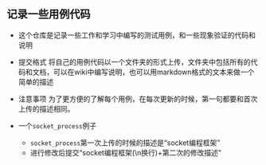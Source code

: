 ## 记录一些用例代码
- 这个仓库是记录一些工作和学习中编写的测试用例，和一些现象验证的代码和说明

- 提交格式
将自己的用例代码以一个文件夹的形式上传，文件夹中包括所有的代码和文档，可以在wiki中编写说明，也可以用markdown格式的文本来做一个简单的描述
- 注意事项
为了更方便的了解每个用例，在每次更新的时候，第一句都要和首次上传的描述相同。
- 一个`socket_process`例子
  - `socket_process`第一次上传的时候的描述是“socket编程框架”
  - 进行修改后提交“socket编程框架(\n换行)+第二次的修改描述”